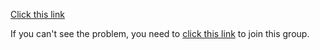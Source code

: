 [Click this link](https://codeforces.com/group/qcIqFPYhVr/contest/203881)

If you can't see the problem, you need to [click this link](https://codeforces.com/group/qcIqFPYhVr/) to join this group.

